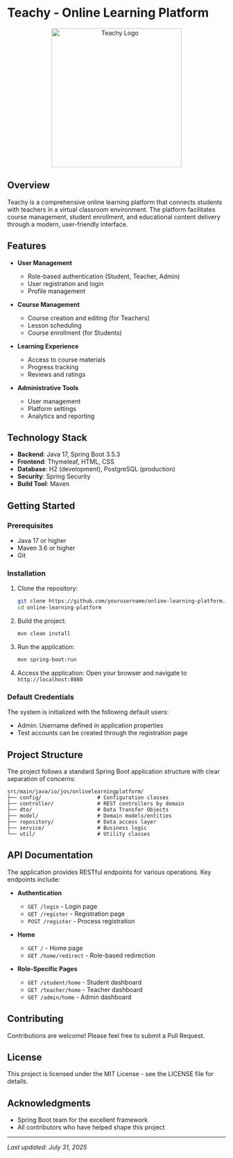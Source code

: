 # Teachy - Online Learning Platform

<p align="center">
  <img width="300" height="320" alt="Teachy Logo" src="https://github.com/user-attachments/assets/7e42ff55-a549-4fa2-b608-c94af927c522" />
</p>

## Overview

Teachy is a comprehensive online learning platform that connects students with teachers in a virtual classroom environment. The platform facilitates course management, student enrollment, and educational content delivery through a modern, user-friendly interface.

## Features

- **User Management**
  - Role-based authentication (Student, Teacher, Admin)
  - User registration and login
  - Profile management

- **Course Management**
  - Course creation and editing (for Teachers)
  - Lesson scheduling
  - Course enrollment (for Students)

- **Learning Experience**
  - Access to course materials
  - Progress tracking
  - Reviews and ratings

- **Administrative Tools**
  - User management
  - Platform settings
  - Analytics and reporting

## Technology Stack

- **Backend**: Java 17, Spring Boot 3.5.3
- **Frontend**: Thymeleaf, HTML, CSS
- **Database**: H2 (development), PostgreSQL (production)
- **Security**: Spring Security
- **Build Tool**: Maven

## Getting Started

### Prerequisites

- Java 17 or higher
- Maven 3.6 or higher
- Git

### Installation

1. Clone the repository:
   ```bash
   git clone https://github.com/yourusername/online-learning-platform.git
   cd online-learning-platform
   ```

2. Build the project:
   ```bash
   mvn clean install
   ```

3. Run the application:
   ```bash
   mvn spring-boot:run
   ```

4. Access the application:
   Open your browser and navigate to `http://localhost:8080`

### Default Credentials

The system is initialized with the following default users:
- Admin: Username defined in application properties
- Test accounts can be created through the registration page

## Project Structure

The project follows a standard Spring Boot application structure with clear separation of concerns:

```
src/main/java/io/jos/onlinelearningplatform/
├── config/                  # Configuration classes
├── controller/              # REST controllers by domain
├── dto/                     # Data Transfer Objects
├── model/                   # Domain models/entities
├── repository/              # Data access layer
├── service/                 # Business logic
└── util/                    # Utility classes
```

## API Documentation

The application provides RESTful endpoints for various operations. Key endpoints include:

- **Authentication**
  - `GET /login` - Login page
  - `GET /register` - Registration page
  - `POST /register` - Process registration

- **Home**
  - `GET /` - Home page
  - `GET /home/redirect` - Role-based redirection

- **Role-Specific Pages**
  - `GET /student/home` - Student dashboard
  - `GET /teacher/home` - Teacher dashboard
  - `GET /admin/home` - Admin dashboard

## Contributing

Contributions are welcome! Please feel free to submit a Pull Request.

## License

This project is licensed under the MIT License - see the LICENSE file for details.

## Acknowledgments

- Spring Boot team for the excellent framework
- All contributors who have helped shape this project

---

*Last updated: July 31, 2025*
